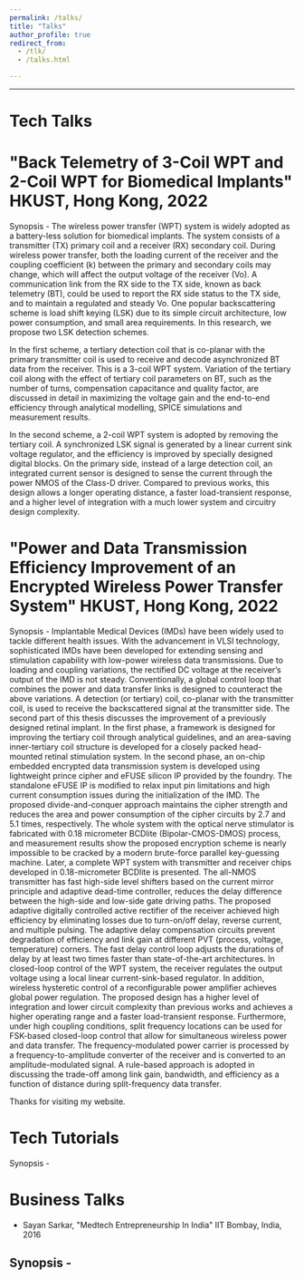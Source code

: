 ```yaml
---
permalink: /talks/
title: "Talks"
author_profile: true
redirect_from: 
  - /tlk/
  - /talks.html

---
```


---
# Tech Talks
# "Back Telemetry of 3-Coil WPT and 2-Coil WPT for Biomedical Implants" HKUST, Hong Kong, 2022

Synopsis -  The wireless power transfer (WPT) system is widely adopted as a battery-less solution for biomedical implants. The system consists of a transmitter (TX) primary coil and a receiver (RX) secondary coil. During wireless power transfer, both the loading current of the receiver and the coupling coefficient (k) between the primary and secondary coils may change, which will affect the output voltage of the receiver (Vo). A communication link from the RX side to the TX side, known as back telemetry (BT), could be used to report the RX side status to the TX side, and to maintain a regulated and steady Vo. One popular backscattering scheme is load shift keying (LSK) due to its simple circuit architecture, low power consumption, and small area requirements. In this research, we propose two LSK detection schemes.

In the first scheme, a tertiary detection coil that is co-planar with the primary transmitter coil is used to receive and decode asynchronized BT data from the receiver. This is a 3-coil WPT system. Variation of the tertiary coil along with the effect of tertiary coil parameters on BT, such as the number of turns, compensation capacitance and quality factor, are discussed in detail in maximizing the voltage gain and the end-to-end efficiency through analytical modelling, SPICE simulations and measurement results.

In the second scheme, a 2-coil WPT system is adopted by removing the tertiary coil. A synchronized LSK signal is generated by a linear current sink voltage regulator, and the efficiency is improved by specially designed digital blocks. On the primary side, instead of a large detection coil, an integrated current sensor is designed to sense the current through the power NMOS of the Class-D driver. Compared to previous works, this design allows a longer operating distance, a faster load-transient response, and a higher level of integration with a much lower system and circuitry design complexity.

# "Power and Data Transmission Efficiency Improvement of an Encrypted Wireless Power Transfer System" HKUST, Hong Kong, 2022

Synopsis - Implantable Medical Devices (IMDs) have been widely used to tackle different health issues. With the advancement in VLSI technology, sophisticated IMDs have been developed for extending sensing and stimulation capability with low-power wireless data transmissions. Due to loading and coupling variations, the rectified DC voltage at the receiver’s output of the IMD is not steady. Conventionally, a global control loop that combines the power and data transfer links is designed to counteract the above variations. A detection (or tertiary) coil, co-planar with the transmitter coil, is used to receive the backscattered signal at the transmitter side. The second part of this thesis discusses the improvement of a previously designed retinal implant. In the first phase, a framework is designed for improving the tertiary coil through analytical guidelines, and an area-saving inner-tertiary coil structure is developed for a closely packed head-mounted retinal stimulation system. In the second phase, an on-chip embedded encrypted data transmission system is developed using lightweight prince cipher and eFUSE silicon IP provided by the foundry. The standalone eFUSE IP is modified to relax input pin limitations and high current consumption issues during the initialization of the IMD. The proposed divide-and-conquer approach maintains the cipher strength and reduces the area and power consumption of the cipher circuits by 2.7 and 5.1 times, respectively. The whole system with the optical nerve stimulator is fabricated with 0.18 micrometer BCDlite (Bipolar-CMOS-DMOS) process, and measurement results show the proposed encryption scheme is nearly impossible to be cracked by a modern brute-force parallel key-guessing machine. Later, a complete WPT system with transmitter and receiver chips developed in 0.18-micrometer BCDlite is presented. The all-NMOS transmitter has fast high-side level shifters based on the current mirror principle and adaptive dead-time controller, reduces the delay difference between the high-side and low-side gate driving paths. The proposed adaptive digitally controlled active rectifier of the receiver achieved high efficiency by eliminating losses due to turn-on/off delay, reverse current, and multiple pulsing. The adaptive delay compensation circuits prevent degradation of efficiency and link gain at different PVT (process, voltage, temperature) corners. The fast delay control loop adjusts the durations of delay by at least two times faster than state-of-the-art architectures. In closed-loop control of the WPT system, the receiver regulates the output voltage using a local linear current-sink-based regulator. In addition, wireless hysteretic control of a reconfigurable power amplifier achieves global power regulation. The proposed design has a higher level of integration and lower circuit complexity than previous works and achieves a higher operating range and a faster load-transient response. Furthermore, under high coupling conditions, split frequency locations can be used for FSK-based closed-loop control that allow for simultaneous wireless power and data transfer. The frequency-modulated power carrier is processed by a frequency-to-amplitude converter of the receiver and is converted to an amplitude-modulated signal. A rule-based approach is adopted in discussing the trade-off among link gain, bandwidth, and efficiency as a function of distance during split-frequency data transfer.

Thanks for visiting my website. 


# Tech Tutorials 


Synopsis - 

# Business Talks 

* Sayan Sarkar, "Medtech Entrepreneurship In India" IIT Bombay, India, 2016


Synopsis -
---



